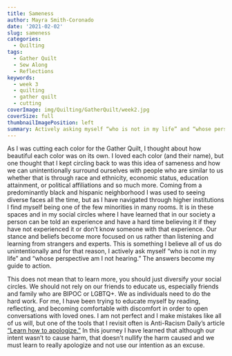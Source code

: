 ```yaml
---
title: Sameness
author: Mayra Smith-Coronado
date: '2021-02-02'
slug: sameness
categories:
  - Quilting
tags:
  - Gather Quilt
  - Sew Along
  - Reflections
keywords: 
  - week 3
  - quilting
  - gather quilt
  - cutting
coverImage: img/Quilting/GatherQuilt/week2.jpg
coverSize: full
thumbnailImagePosition: left
summary: Actively asking myself “who is not in my life” and “whose perspective am I not hearing.” The answer becomes my guide to action.
---
```


As I was cutting each color for the Gather Quilt, I thought about how beautiful each color was on its own. I loved each color (and their name), but one thought that I kept circling back to was this idea of sameness and how we can unintentionally surround ourselves with people who are similar to us whether that is through race and ethnicity, economic status, education attainment, or political affiliations and so much more. Coming from a predominantly black and hispanic neighborhood I was used to seeing diverse faces all the time, but as I have navigated through higher institutions I find myself being one of the few minorities in many rooms. It is in these spaces and in my social circles where I have learned that in our society a person can be told an experience and have a hard time believing it if they have not experienced it or don’t know someone with that experience. Our stance and beliefs become more focused on us rather than listening and learning from strangers and experts. This is something I believe all of us do unintentionally and for that reason, I actively ask myself “who is not in my life” and “whose perspective am I not hearing.” The answers become my guide to action.

This does not mean that to learn more, you should just diversify your social circles. We should not rely on our friends to educate us, especially friends and family who are BIPOC or LGBTQ+. We as individuals need to do the hard work. For me, I have been trying to educate myself by reading, reflecting, and becoming comfortable with discomfort in order to open conversations with loved ones. I am not perfect and I make mistakes like all of us will, but one of the tools that I revisit often is Anti-Racism Daily’s article [“Learn how to apologize.”](https://www.antiracismdaily.com/archives/learn-how-to-apologize-anti-racism-daily?utm_source=Anti-Racism+Daily&utm_campaign=b786aa6f96-EMAIL_CAMPAIGN_7_14_2020_4_16_COPY_01&utm_medium=email&utm_term=0_c1e01f2335-b786aa6f96-212358240) In this journey I have learned that although our intent wasn’t to cause harm, that doesn’t nullify the harm caused and we must learn to really apologize and not use our intention as an excuse. 